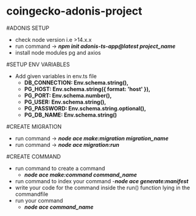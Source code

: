 # coingecko-adonis-project
#ADONIS SETUP
  - check node version i.e >14.x.x
  - run command -> _**npm init adonis-ts-app@latest project_name**_
  - install node modules pg and axios

#SETUP ENV VARIABLES
- Add given variables in env.ts file
  - **DB_CONNECTION: Env.schema.string(),**
  - **PG_HOST: Env.schema.string({ format: 'host' }),**
  - **PG_PORT: Env.schema.number(),**
  - **PG_USER: Env.schema.string(),**
  - **PG_PASSWORD: Env.schema.string.optional(),**
  - **PG_DB_NAME: Env.schema.string()**

#CREATE MIGRATION
 - run command -> _**node ace make:migration migration_name**_
 - run command -> _**node ace migration:run**_

#CREATE COMMAND
 - run command to create a command
   - _**node ace make:command command_name**_
 - run command to index your command
   -_**node ace generate:manifest**_
 - write your code for the command inside the run() function lying in the commandfile
 - run your command
    - _**node ace command_name**_

 
